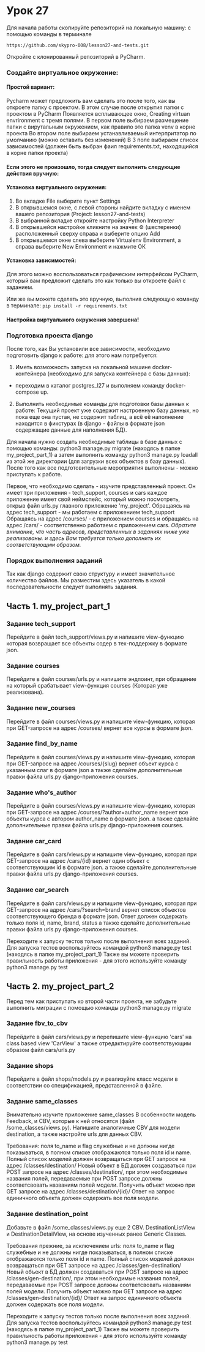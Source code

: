 # Урок 27
Для начала работы скопируйте репозиторий на локальную машину:
c помощью команды в терминале

`https://github.com/skypro-008/lesson27-and-tests.git`

Откройте с клонированный репозиторий в PyCharm.

### Cоздайте виртуальное окружение:

#### Простой вариант:
Pycharm может предложить вам сделать это после того, как вы откроете папку с проектом.
В этом случае после открытия папки с проектом в PyCharm
Появляется всплывающее окно, Creating virtuan envrironment c тремя полями.
В первом поле выбираем размещение папки с вирутальным окружением, как правило это папка venv
в корне проекта
Во втором поле выбираем устанавливаемый интерпритатор по умолчанию (можно оставить без изменений)
В 3 поле выбираем список зависимостей (должен быть выбран фаил requirements.txt, находящийся в корне папки проекта)

#### Если этого не произошло, тогда следует выполнить следующие действия вручную:
#### Установка виртуального окружения:
1. Во вкладке File выберите пункт Settings
2. В открывшемся окне, с левой стороны найдите вкладку с именем
вашего репозитория (Project: lesson27-and-tests)
3. В выбранной вкладке откройте настройку Python Interpreter
4. В открывшейся настройке кликните на значек ⚙ (шестеренки) 
расположенный сверху справа и выберите опцию Add
5. В открывшемся окне слева выберите Virtualenv Environment, 
а справа выберите New Environment и нажмите ОК

#### Установка зависимостей:
Для этого можно воспользоваться графическим интерфейсом PyCharm,
который вам предложит сделать это как только вы откроете файл с заданием.

Или же вы можете сделать это вручную, выполнив следующую команду в терминале:
`pip install -r requirements.txt`

#### Настройка виртуального окружения завершена!
### Подготовка проекта django
После того, как Вы установили все зависимости, необходимо подготовить django к работе:
для этого нам потребуется:

1. Иметь возможность запуска на локальной машине docker-контейнера 
(необходимо для запуска контейнера с базы данных):
- переходим в каталог postgres_l27 и выполняем команду docker-compose up.

2. Выполнить необходимые команды для подготовки базы данных к работе:
Текущий проект уже содержит настроенную базу данных, но пока еще она 
пустая, не содержит таблиц, а всё её наполнение
находится в фикстурах (в django - файлы в формате json содержащие данные для наполнения БД).

Для начала нужно создать необходимые таблицы в базе данных с помощью команды:
python3 manage.py migrate (находясь в папке my_project_part_1)
а затем выполнить команду python3 manage.py loadall из этой же директории
   (для загрузки всех объектов в базу данных).
После того как все подготовительные мероприятия выполнены - можно приступать к работе.

Первое, что необходимо сделать - изучите представленный проект.
Он имеет три приложения - tech_support, courses и cars
каждое приложение имеет свой неймспейс, который можно посмотреть,
открыв файл urls.py главного приложение 'my_project'.
Обращаясь на адрес tech_support - мы работаем с приложением tech_support
Обращаясь на адрес /courses/ - с приложением courses
и обращаясь на адрес /cars/ - соответственно работаем с приложением cars.
*Обратите внимание, что часть адресов, представленных в заданиях ниже уже реализованы.
и здесь Вам требуется только дополнить их соответствующим образом.*


### Порядок выполнения заданий
Так как django содержит свою структуру и имеет значительное количество файлов. 
Мы разместим здесь указатель в какой последовательности следует выполнять задания.

## Часть 1. my_project_part_1

### Задание tech_support
Перейдите в файл tech_support/views.py и напишите view-функцию 
которая возвращает все объекты содер в тех-поддержку в формате json.

### Задание courses
Перейдите в файл courses/urls.py и напишите эндпоинт, при обращение на который
срабатывает view-функция courses (Которая уже реализована).

### Задание new_courses
Перейдите в файл courses/views.py и напишите view-функцию, которая при
GET-запросе на адрес /courses/ вернет все курсы в формате json.

### Задание find_by_name
Перейдите в файл courses/views.py и напишите view-функцию, которая при
GET-запросе на адрес /courses/{slug} вернет объект курса с указанным слаг в формате json
а также сделайте дополнительные правки файла urls.py django-приложения courses.

### Задание who's_author
Перейдите в файл courses/views.py и напишите view-функцию, которая при
GET-запросе на адрес /courses/?author=author_name вернет все объекты курса с автором author_name в формате json.
а также сделайте дополнительные правки файла urls.py django-приложения courses.

### Задание car_card
Перейдите в файл cars/views.py и напишите view-функцию, которая при
GET-запросе на адрес /cars/{id} вернет один объект с соответствующим id в формате json.
а также сделайте дополнительные правки файла urls.py django-приложения courses.

### Задание car_search
Перейдите в файл cars/views.py и напишите view-функцию, которая при
GET-запросе на адрес /cars/?search=brand вернет список объектов соответствующего бренда в формате json.
Ответ должен содержать только поля id, name, brand, status
а также сделайте дополнительные правки файла urls.py django-приложения courses.

Переходите к запуску тестов только после выполнения всех заданий.
Для запуска тестов воспользуйтесь командой python3 manage.py test (находясь в папке my_project_part_1)
Также вы можете проверить правильность работы приложения - для этого используйте команду
python3 manage.py test <app>


## Часть 2. my_project_part_2
Перед тем как приступать ко второй части проекта, не забудьте выполнить миграции
с помощью команды python3 manage.py migrate

### Задание fbv_to_cbv
Перейдите в файл cars/views.py и перепишите view-функцию 'cars' на class based view 'CarView'
a также отредактируйте соответствующим образом файл cars/urls.py

### Задание shops
Перейдите в файл shops/models.py и реализуйте класс 
модели в соответствии со спецификацией, представленной в файле.

### Задание same_classes
Внимательно изучите приложение same_classes
В особенности модель Feedback, и CBV, которые к ней относятся (файл /some_classes/views.py).
Напишите аналогичные CBV для модели destination, а также настройте urls для данных CBV.

Требования:
поля to_name и flag служебные и не должны нигде показываться,
в полном списке отображаются только поля id и name.
Полный список моделей должен возвращаться при GET запросе на адрес /classes/destination/
Новый объект в БД должен создаваться при POST запросе на адрес /classes/destination/,
при этом необходимые названия полей, передаваемые при POST запросе должны соответсвовать
названиям полей модели.
Получить объект можно при GET запросе на адрес /classes/destination/{id}/
Ответ на запрос единичного объекта должен содержать все поля модели.

### Задание destination_point
Добавьте в файл /some_classes/views.py еще 2 CBV.
DestinationListView и DestinationDetailView, 
на основе изученных ранее 
Generic Classes.

Требования прежние, за исключением urls:
поля to_name и flag служебные и не должны нигде показываться,
в полном списке отображаются только поля id и name.
Полный список моделей должен возвращаться при GET запросе на адрес /classes/gen-destination/
Новый объект в БД должен создаваться при POST запросе на адрес /classes/gen-destination/,
при этом необходимые названия полей, передаваемые при POST запросе должны соответсвовать
названиям полей модели.
Получить объект можно при GET запросе на адрес /classes/gen-destination/{id}/
Ответ на запрос единичного объекта должен содержать все поля модели.

Переходите к запуску тестов только после выполнения всех заданий.
Для запуска тестов воспользуйтесь командой python3 manage.py test (находясь в папке my_project_part_1)
Также вы можете проверить правильность работы приложения - для этого используйте команду
python3 manage.py test <app>


